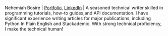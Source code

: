 Nehemiah Bosire | [Portfolio](https://medium.com/@nehemiabosire41), [LinkedIn](https://www.linkedin.com/in/nehemiahbosire/) | A seasoned technical writer skilled in programming tutorials, how-to guides,and API documentation. I have significant experience writing articles for major publications, including  Python In Plain English and Stackademic. With strong technical proficiency, I  make the technical human!

